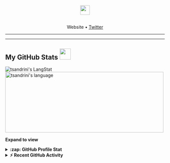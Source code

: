 <!-- Heading -->
<h3 align="center"><img src = "https://raw.githubusercontent.com/MartinHeinz/MartinHeinz/master/wave.gif" width = 30px> </h3>

<!-- Profile Views -->

<p align="left"> <img src="https://komarev.com/ghpvc/?username=tsandrini&label=Profile%20views&color=0e75b6&style=flat" alt="" />
</p>

<p align="center">
  <a>Website</a> •
  <a href="https://twitter.com/tomas_sandrini">Twitter</a>
</p>

 <!-- About section -->

 ---

 ---

   <!-- GitHub section -->

##  My GitHub Stats <img src = "https://i.pinimg.com/originals/65/c4/f4/65c4f452571be1261e9c623f7da488ac.gif" width = 35px> 
 
 <div>
   <img align="center" src="https://github-readme-streak-stats.herokuapp.com/?user=tsandrini" alt="tsandrini's LangStat" />
  <img align="center" src="https://github-readme-stats.vercel.app/api/top-langs?username=tsandrini&langs_count=10&show_icons=true&locale=en&layout=compact&theme=dark" alt="tsandrini's language" height="192px"  width="500px"/>
</div>

**Expand to view**
<details>
  <summary><b>:zap: GitHub Profile Stat</b></summary>
  <img src="https://github-readme-stats.anuraghazra1.vercel.app/api?username=tsandrini&show_icons=true" />
</details>
<details>
  <summary><b>⚡ Recent GitHub Activity</b></summary>
  <br/>
   <a href="https://github.com/tsandrini/"><img alt="tsandrini's Activity Graph" src="https://activity-graph.herokuapp.com/graph?username=tsandrini&custom_title=tsandrini's%20Contribution%20Graph&theme=react-dark" /></a>
  <br/>
</details>

<!-- GitHub section: END -->

<!-- Profile Views -->

<p align="left"> <img src="https://komarev.com/ghpvc/?username=tsandrini&label=Profile%20views&color=0e75b6&style=flat" alt="" />
</p>

<!-- THE END -->
